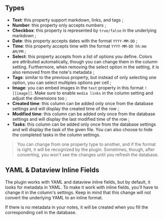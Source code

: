 ## Types

-   **Text**: this property support markdown, links, and tags ;
-   **Number**: this property only accepts numbers ;
-   **Checkbox**: this property is represented by `true/false` in the underlying markdown ;
-   **Date**: this property accepts dates with the format `YYYY-MM-DD` ;
-   **Time**: this property accepts time with the format `YYYY-MM-DD hh:mm AM/PM` ;
-   **Select**: this property accepts from a list of options you define. Colors are attributed automatically, though you can change them in the column setting. Furthermore, when removing the select option in the setting, it is also removed from the note's metadata ;
-   **Tags**: similar to the previous property, but instead of only selecting one option, you can select multiples options per cell ;
-   **Image**: you can embed images in the `text` property in this format `![[image]]`. Make sure to enable `media links` in the column setting and adjust the dimensions too ;
-   **Created time**: this column can be added only once from the database settings and will display the created time of the row ;
-   **Modified time**: this column can be added only once from the database settings and will display the last modified time of the row ;
-   **Tasks**: this column can be added only once from the database settings and will display the task of the given file. You can also choose to hide the completed tasks in the column settings.

> You can change from one property type to another, and if the format is right, it will be recognized by the plugin. Sometimes, though, after converting, you won't see the changes until you refresh the database.

## YAML & Dataview Inline Fields

The plugin works with YAML and dataview inline fields, but by default, it looks for metadata in YAML. To make it work with inline fields, you'll have to change it in the column's settings. Keep in mind that this change will not convert the underlying YAML to an inline format.

If there is no metadata in your notes, it will be created when you fill the corresponding cell in the database.